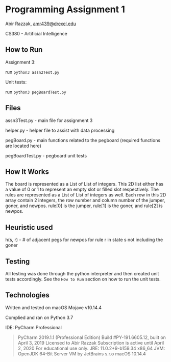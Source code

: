 # Programming Assignment 1
Abir Razzak, amr439@drexel.edu

CS380 - Artificial Intelligence

## How to Run
Assignment 3:

run `python3 assn2Test.py`

Unit tests:

run `python3 pegBoardTest.py`

## Files
assn3Test.py - main file for assignment 3

helper.py - helper file to assist with data processing

pegBoard.py - main functions related to the pegboard (required functions are located here)

pegBoardTest.py - pegboard unit tests

## How It Works

The board is represented as a List of List of integers. This 2D list either has a value of 0 or 1 to represent an empty slot or filled slot respectively. The rules are represented as a List of List of integers as well. Each row in this 2D array contain 2 integers, the row number and column number of the jumper, goner, and newpos. rule[0] is the jumper, rule[1] is the goner, and rule[2] is newpos.

## Heuristic used

h(s, r) - # of adjacent pegs for newpos for rule r in state s not including the goner 

## Testing

All testing was done through the python interpreter and then created unit tests accordingly. See the `How to Run` section on how to run the unit tests.

## Technologies

Written and tested on macOS Mojave v10.14.4

Complied and ran on Python 3.7

IDE: PyCharm Professional

> PyCharm 2019.1.1 (Professional Edition)
> Build #PY-191.6605.12, built on April 3, 2019
> Licensed to Abir Razzak
> Subscription is active until April 2, 2020
> For educational use only.
> JRE: 11.0.2+9-b159.34 x86_64
> JVM: OpenJDK 64-Bit Server VM by JetBrains s.r.o
> macOS 10.14.4
